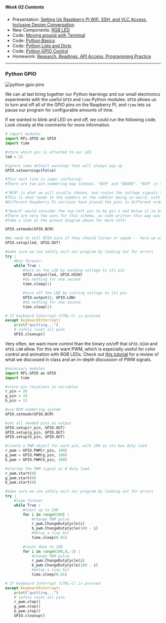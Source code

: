 ##### Week 02 Contents
- Presentation: [Setting Up Raspberry Pi Wifi, SSH, and VLC Access, Inclusive Design Conversation](readme.md)
- New Components: [RGB LED](circuits.md)
- Code: [Moving around with Terminal](terminal.md)
- Code: [Python Basics](python-basics.md)
- Code: [Python Lists and Dicts](python-lists.md)
- Code: [Python GPIO Control](python-gpio.md)
- Homework: [Research, Readings, API Access, Programming Practice](homework.md)

-----

### Python GPIO

![python gpio pins](https://www.jameco.com/Jameco/workshop/circuitnotes/raspberry_pi_circuit_note_fig2.jpg)

We can at last bring together our Python learnings and our small electronics experiments with the useful `GPIO` and `time` Python modules. `GPIO` allows us to turn and off all of the GPIO pins on the Raspberry PI, and `time` lets us pause our program for configurable amounts of time.

If we wanted to blink and LED on and off, we could run the following code. Look closely at the comments for more information.

```python
# import modules
import RPi.GPIO as GPIO
import time  

#store which pin is attached to our LED
led = 21

#ignore some default warnings that will always pop up
GPIO.setwarnings(False)

#This next line is super confusing!
#There are two pin numbering map schemas, "BCM" and "BOARD". "BCM" is short for "Broadcom," the fabricator of the Raspberry Pi processor. See the image at the bottom of this page for more info.

#"BCM" is what we will usually choose, and routes the voltage signals to the pin as it is counted on the processor directly.
#This is what leads to the numbers on the cobbler being so weird, with the pin numbering showing no pattern in their placement (13,19,26 are next to each other!)
#Different Raspberry Pi versions have placed the pins in different orders, so we usually want to use BCM numbering.

#"Board" would consider the top-left pin to be pin 1 and below it to be pin 0, with even numbers in the bottom row and odd in the top row. 
#There are very few uses for this schema, as code written this way would only work on one version of the Raspberry Pi.
#Take a look at the pinout diagram above for more info!

GPIO.setmode(GPIO.BCM)     

#We need to tell GPIO pins if they should listen or speak -- here we are telling our LED pin to send voltage out, rather than listen for voltage in.
GPIO.setup(led, GPIO.OUT)   

#make sure we can safely exit our program by looking out for errors
try :
    #Run forever! 
    while True :
        #turn on the LED by sending voltage to its pin
        GPIO.output(led, GPIO.HIGH) 
        #do nothing for one second
        time.sleep(1)             

        #turn off the LED by cutting voltage to its pin  
        GPIO.output(8, GPIO.LOW) 
        #do nothing for one second
        time.sleep(1)                  

# If keyboard Interrupt (CTRL-C) is pressed
except KeyboardInterrupt:
    print("quitting...")
    # safely reset all pins
    GPIO.cleanup()  
```

Very often, we want more control than the binary on/off that `GPIO.HIGH` and `GPIO.LOW` allow. For this we want PWM, which is especially useful for color control and animation with RGB LEDs. Check out [this tutorial](https://electronicshobbyists.com/raspberry-pi-pwm-tutorial-control-brightness-of-led-and-servo-motor/) for a review of what we discussed in class and an in-depth discussion of PWM signals.

```python
#necessary modules
import RPi.GPIO as GPIO     
import time

#store pin locations in variables
r_pin = 26
g_pin = 19
b_pin = 13

#use BCM numbering system
GPIO.setmode(GPIO.BCM)          

#set all needed pins as output
GPIO.setup(r_pin, GPIO.OUT)   
GPIO.setup(g_pin, GPIO.OUT)   
GPIO.setup(b_pin, GPIO.OUT)   

#create a PWM object for each pin, with 100 as its max duty load
r_pwm = GPIO.PWM(r_pin, 100)    
g_pwm = GPIO.PWM(g_pin, 100)    
b_pwm = GPIO.PWM(b_pin, 100)    

#startup the PWM signal at 0 duty load
r_pwm.start(0)
g_pwm.start(0)
b_pwm.start(0)

#make sure we can safely exit our program by looking out for errors
try :
    #loop forever
    while True :
        #count up to 100
        for i in range(100) :
            #change PWM pulse
            r_pwm.ChangeDutyCycle(i)
            b_pwm.ChangeDutyCycle(100 - i)
            #delay a tiny bit
            time.sleep(0.01)
        
        #count down to 100    
        for i in range(100,0,-1) : 
            #change PWM pulse
            r_pwm.ChangeDutyCycle(i)
            b_pwm.ChangeDutyCycle(100 - i)
            #delay a tiny bit
            time.sleep(0.01)

# If keyboard Interrupt (CTRL-C) is pressed
except KeyboardInterrupt:
    print("quitting...")
    # safely reset all pins
    r_pwm.stop()      
    g_pwm.stop()      
    b_pwm.stop()      
    GPIO.cleanup()
```
